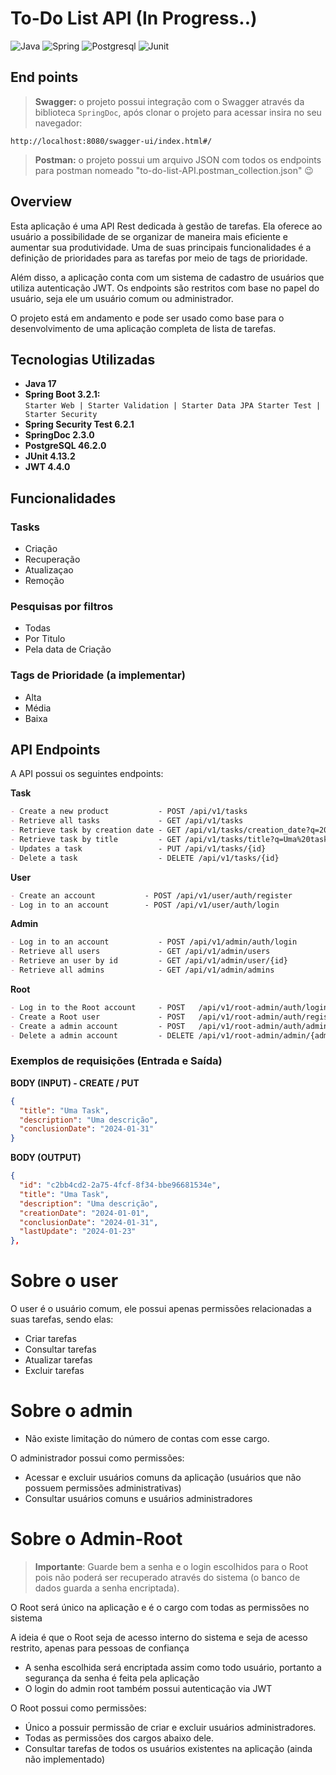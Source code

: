 # To-Do List API (In Progress..)

![Java](https://img.shields.io/badge/java-%23ED8B00.svg?style=for-the-badge&logo=openjdk&logoColor=white)
![Spring](https://img.shields.io/badge/spring-%236DB33F.svg?style=for-the-badge&logo=spring&logoColor=white)
![Postgresql](https://img.shields.io/badge/PostgreSQL-316192?style=for-the-badge&logo=postgresql&logoColor=white)
![Junit](https://img.shields.io/badge/testing%20library-323330?style=for-the-badge&logo=testing-library&logoColor=red)

## End points
> **Swagger:** o projeto possui integração com o Swagger através da biblioteca ``SpringDoc``, após clonar o projeto para acessar insira no seu navegador:
```
http://localhost:8080/swagger-ui/index.html#/
```
> **Postman:** o projeto possui um arquivo JSON com todos os endpoints para postman nomeado "to-do-list-API.postman_collection.json" 😉

## Overview
Esta aplicação é uma API Rest dedicada à gestão de tarefas. Ela oferece ao usuário a possibilidade de se organizar de maneira mais eficiente e aumentar sua produtividade. Uma de suas principais funcionalidades é a definição de prioridades para as tarefas por meio de tags de prioridade.

Além disso, a aplicação conta com um sistema de cadastro de usuários que utiliza autenticação JWT. Os endpoints são restritos com base no papel do usuário, seja ele um usuário comum ou administrador.

O projeto está em andamento e pode ser usado como base para o desenvolvimento de uma aplicação completa de lista de tarefas.

## Tecnologias Utilizadas
- **Java 17**
- **Spring Boot 3.2.1:** <br>
``
Starter Web | Starter Validation | Starter Data JPA
Starter Test | Starter Security
``
- **Spring Security Test 6.2.1**
- **SpringDoc 2.3.0**
- **PostgreSQL 46.2.0**
- **JUnit 4.13.2**
- **JWT 4.4.0**

## Funcionalidades

### Tasks
- Criação
- Recuperação
- Atualizaçao
- Remoção

### Pesquisas por filtros
- Todas
- Por Titulo
- Pela data de Criação

### Tags de Prioridade (a implementar)
- Alta
- Média
- Baixa

## API Endpoints
A API possui os seguintes endpoints:

**Task**
```markdown
- Create a new product           - POST /api/v1/tasks
- Retrieve all tasks             - GET /api/v1/tasks
- Retrieve task by creation date - GET /api/v1/tasks/creation_date?q=2024-03-01
- Retrieve task by title         - GET /api/v1/tasks/title?q=Uma%20task
- Updates a task                 - PUT /api/v1/tasks/{id}
- Delete a task                  - DELETE /api/v1/tasks/{id}
```

**User**
```markdown
- Create an account           - POST /api/v1/user/auth/register
- Log in to an account        - POST /api/v1/user/auth/login
```

**Admin**
```markdown
- Log in to an account           - POST /api/v1/admin/auth/login
- Retrieve all users             - GET /api/v1/admin/users
- Retrieve an user by id         - GET /api/v1/admin/user/{id}
- Retrieve all admins            - GET /api/v1/admin/admins
```

**Root**
```markdown
- Log in to the Root account     - POST   /api/v1/root-admin/auth/login
- Create a Root user             - POST   /api/v1/root-admin/auth/register
- Create a admin account         - POST   /api/v1/root-admin/auth/admin-register
- Delete a admin account         - DELETE /api/v1/root-admin/admin/{adminId}
```

### Exemplos de requisições (Entrada e Saída)

**BODY (INPUT) - CREATE / PUT**
```json
{
  "title": "Uma Task",
  "description": "Uma descrição",
  "conclusionDate": "2024-01-31"
}
```
**BODY (OUTPUT)**
```json
{
  "id": "c2bb4cd2-2a75-4fcf-8f34-bbe96681534e",
  "title": "Uma Task",
  "description": "Uma descrição",
  "creationDate": "2024-01-01",
  "conclusionDate": "2024-01-31",
  "lastUpdate": "2024-01-23"
},
```

# Sobre o user
O user é o usuário comum, ele possui apenas permissões relacionadas a suas tarefas, sendo elas:
+ Criar tarefas
+ Consultar tarefas
+ Atualizar tarefas
+ Excluir tarefas

# Sobre o admin
+ Não existe limitação do número de contas com esse cargo.

O administrador possui como permissões: 
+ Acessar e excluir usuários comuns da aplicação (usuários que não possuem permissões administrativas)
+ Consultar usuários comuns e usuários administradores

# Sobre o Admin-Root
> **Importante**: Guarde bem a senha e o login escolhidos para o Root pois não poderá ser recuperado através do sistema (o banco de dados guarda a senha encriptada).

O Root será único na aplicação e é o cargo com todas as permissões no sistema

A ideia é que o Root seja de acesso interno do sistema e seja de acesso restrito, apenas para pessoas de confiança

+ A senha escolhida será encriptada assim como todo usuário, portanto a segurança da senha é feita pela aplicação
+ O login do admin root também possui autenticação via JWT

O Root possui como permissões:
+ Único a possuir permissão de criar e excluir usuários administradores.
+ Todas as permissões dos cargos abaixo dele.
+ Consultar tarefas de todos os usuários existentes na aplicação (ainda não implementado)
